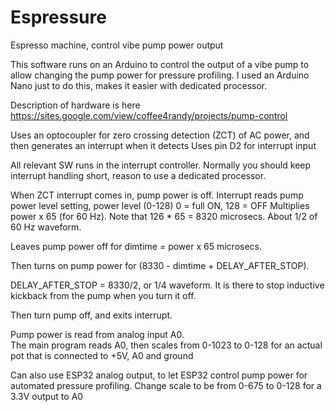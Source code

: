 # Espressure
Espresso machine, control vibe pump power output

This software runs on an Arduino to control the output of a vibe pump to allow changing the pump power for pressure profiling.
I used an Arduino Nano just to do this, makes it easier with dedicated processor.

Description of hardware is here
https://sites.google.com/view/coffee4randy/projects/pump-control 

Uses an optocoupler for zero crossing detection (ZCT) of AC power, and then generates an interrupt when it detects
Uses pin D2 for interrupt input

All relevant SW runs in the interrupt controller.  Normally you should keep interrupt handling short, reason to use a dedicated processor.

When ZCT interrupt comes in, pump power is off. Interrupt reads pump power level setting, power level (0-128)  0 = full ON, 128 = OFF
Multiplies power x 65 (for 60 Hz). Note that 126 * 65 = 8320 microsecs.  About 1/2 of 60 Hz waveform.

Leaves pump power off for dimtime = power x 65 microsecs.

Then turns on pump power for (8330 - dimtime + DELAY_AFTER_STOP). 

DELAY_AFTER_STOP = 8330/2, or 1/4 waveform.  It is there to stop inductive kickback from the pump when you turn it off.

Then turn pump off, and exits interrupt.

Pump power is read from analog input A0.  
The main program reads A0, then scales from 0-1023 to 0-128 for an actual pot that is connected to +5V, A0 and ground

Can also use ESP32 analog output, to let ESP32 control pump power for automated pressure profiling.
Change scale to be from 0-675 to 0-128 for a 3.3V output to A0

